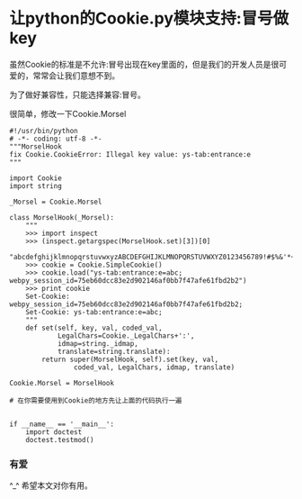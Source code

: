 # 让python的Cookie.py模块支持:冒号做key

虽然Cookie的标准是不允许:冒号出现在key里面的，但是我们的开发人员是很可爱的，常常会让我们意想不到。

为了做好兼容性，只能选择兼容:冒号。

很简单，修改一下Cookie.Morsel

    #!/usr/bin/python
    # -*- coding: utf-8 -*-
    """MorselHook
    fix Cookie.CookieError: Illegal key value: ys-tab:entrance:e
    """
    
    import Cookie
    import string
    
    _Morsel = Cookie.Morsel
    
    class MorselHook(_Morsel):
        """
        >>> import inspect
        >>> (inspect.getargspec(MorselHook.set)[3])[0]
        "abcdefghijklmnopqrstuvwxyzABCDEFGHIJKLMNOPQRSTUVWXYZ0123456789!#$%&'*+-.^_`|~:"
        >>> cookie = Cookie.SimpleCookie()
        >>> cookie.load("ys-tab:entrance:e=abc; webpy_session_id=75eb60dcc83e2d902146af0bb7f47afe61fbd2b2")
        >>> print cookie
        Set-Cookie: webpy_session_id=75eb60dcc83e2d902146af0bb7f47afe61fbd2b2;
        Set-Cookie: ys-tab:entrance:e=abc;
        """
        def set(self, key, val, coded_val, 
                LegalChars=Cookie._LegalChars+':', 
                idmap=string._idmap, 
                translate=string.translate):
            return super(MorselHook, self).set(key, val, 
                    coded_val, LegalChars, idmap, translate)
        
    Cookie.Morsel = MorselHook
    
    # 在你需要使用到Cookie的地方先让上面的代码执行一遍
    
    
    if __name__ == '__main__':
        import doctest
        doctest.testmod()
        
### 有爱

^_^ 希望本文对你有用。